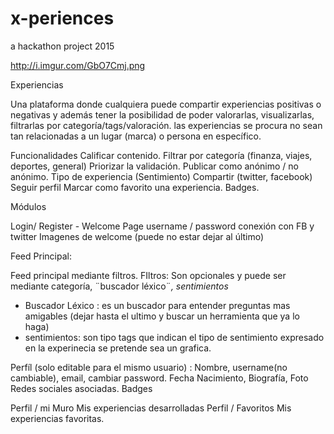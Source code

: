# x-periences
a hackathon project 2015

http://i.imgur.com/GbO7Cmj.png

Experiencias

Una plataforma donde cualquiera puede compartir experiencias positivas o negativas y además tener la posibilidad de poder valorarlas, visualizarlas, filtrarlas por categoría/tags/valoración. las experiencias se procura no sean tan relacionadas a un lugar (marca) o persona en específico.

Funcionalidades
Calificar contenido.
Filtrar por categoría (finanza, viajes, deportes, general)
Priorizar la validación.
Publicar como anónimo / no anónimo.
Tipo de experiencia (Sentimiento)
Compartir (twitter, facebook)
Seguir perfil
Marcar como favorito una experiencia.
Badges.


Módulos


Login/ Register - Welcome Page
username / password
conexión con FB y twitter
Imagenes de welcome (puede no estar dejar al último)

Feed Principal:

Feed principal mediante filtros.
FIltros: Son opcionales y puede ser mediante categoría, ¨buscador léxico¨*, sentimientos*
+ Buscador Léxico : es un buscador para entender preguntas mas amigables (dejar hasta el ultimo y buscar un herramienta que ya lo haga)
+ sentimientos: son tipo tags que indican el tipo de sentimiento expresado en la experinecia se pretende sea un grafica.

Perfíl (solo editable para el mismo usuario) :
Nombre, username(no cambiable), email, cambiar password.
Fecha Nacimiento, Biografía, Foto
Redes sociales asociadas.
Badges

  Perfil / mi Muro
Mis experiencias desarrolladas
  Perfil / Favoritos
Mis experiencias favoritas.
